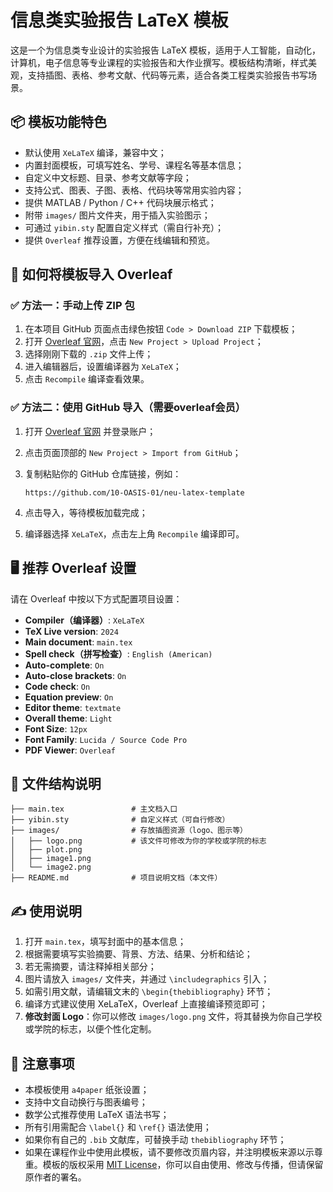 # 信息类实验报告 LaTeX 模板

这是一个为信息类专业设计的实验报告 LaTeX 模板，适用于人工智能，自动化，计算机，电子信息等专业课程的实验报告和大作业撰写。模板结构清晰，样式美观，支持插图、表格、参考文献、代码等元素，适合各类工程类实验报告书写场景。


## 📦 模板功能特色

- 默认使用 `XeLaTeX` 编译，兼容中文；
- 内置封面模板，可填写姓名、学号、课程名等基本信息；
- 自定义中文标题、目录、参考文献等字段；
- 支持公式、图表、子图、表格、代码块等常用实验内容；
- 提供 MATLAB / Python / C++ 代码块展示格式；
- 附带 `images/` 图片文件夹，用于插入实验图示；
- 可通过 `yibin.sty` 配置自定义样式（需自行补充）；
- 提供 `Overleaf` 推荐设置，方便在线编辑和预览。


## 🧭 如何将模板导入 Overleaf


### ✅ 方法一：手动上传 ZIP 包

1. 在本项目 GitHub 页面点击绿色按钮 `Code > Download ZIP` 下载模板；
2. 打开 [Overleaf 官网](https://www.overleaf.com)，点击 `New Project > Upload Project`；
3. 选择刚刚下载的 `.zip` 文件上传；
4. 进入编辑器后，设置编译器为 `XeLaTeX`；
5. 点击 `Recompile` 编译查看效果。

### ✅ 方法二：使用 GitHub 导入（需要overleaf会员）

1. 打开 [Overleaf 官网](https://www.overleaf.com) 并登录账户；
2. 点击页面顶部的 `New Project > Import from GitHub`；
3. 复制粘贴你的 GitHub 仓库链接，例如：

   ```
   https://github.com/10-OASIS-01/neu-latex-template
   ```

4. 点击导入，等待模板加载完成；
5. 编译器选择 `XeLaTeX`，点击左上角 `Recompile` 编译即可。



## 🖥 推荐 Overleaf 设置

请在 Overleaf 中按以下方式配置项目设置：

- **Compiler（编译器）**: `XeLaTeX`  
- **TeX Live version**: `2024`  
- **Main document**: `main.tex`  
- **Spell check（拼写检查）**: `English (American)`  
- **Auto-complete**: `On`  
- **Auto-close brackets**: `On`  
- **Code check**: `On`  
- **Equation preview**: `On`  
- **Editor theme**: `textmate`  
- **Overall theme**: `Light`  
- **Font Size**: `12px`  
- **Font Family**: `Lucida / Source Code Pro`  
- **PDF Viewer**: `Overleaf`


## 📁 文件结构说明

```text
├── main.tex               # 主文档入口
├── yibin.sty              # 自定义样式（可自行修改）
├── images/                # 存放插图资源（logo、图示等）
│   ├── logo.png           # 该文件可修改为你的学校或学院的标志
│   ├── plot.png
│   ├── image1.png
│   └── image2.png
├── README.md              # 项目说明文档（本文件）
```


## ✍ 使用说明

1. 打开 `main.tex`，填写封面中的基本信息；
2. 根据需要填写实验摘要、背景、方法、结果、分析和结论；
3. 若无需摘要，请注释掉相关部分；
4. 图片请放入 `images/` 文件夹，并通过 `\includegraphics` 引入；
5. 如需引用文献，请编辑文末的 `\begin{thebibliography}` 环节；
6. 编译方式建议使用 XeLaTeX，Overleaf 上直接编译预览即可；
7. **修改封面 Logo**：你可以修改 `images/logo.png` 文件，将其替换为你自己学校或学院的标志，以便个性化定制。


## 📌 注意事项

- 本模板使用 `a4paper` 纸张设置；
- 支持中文自动换行与图表编号；
- 数学公式推荐使用 LaTeX 语法书写；
- 所有引用需配合 `\label{}` 和 `\ref{}` 语法使用；
- 如果你有自己的 `.bib` 文献库，可替换手动 `thebibliography` 环节；
- 如果在课程作业中使用此模板，请不要修改页眉内容，并注明模板来源以示尊重。模板的版权采用 [MIT License](LICENSE)，你可以自由使用、修改与传播，但请保留原作者的署名。

